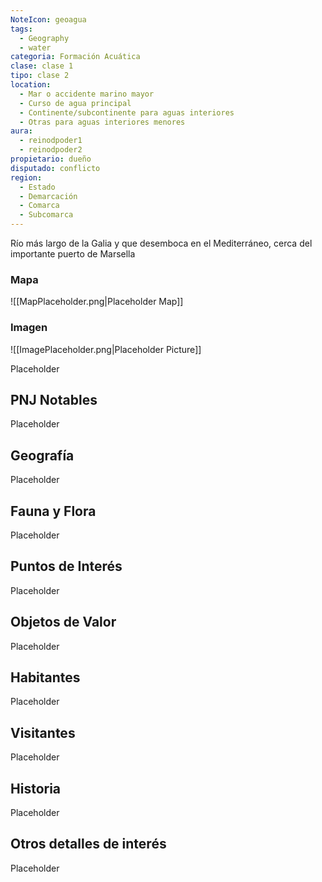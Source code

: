 ```yaml
---
NoteIcon: geoagua
tags:
  - Geography 
  - water
categoria: Formación Acuática
clase: clase 1
tipo: clase 2
location: 
  - Mar o accidente marino mayor
  - Curso de agua principal
  - Continente/subcontinente para aguas interiores
  - Otras para aguas interiores menores
aura:
  - reinodpoder1
  - reinodpoder2
propietario: dueño
disputado: conflicto
region:
  - Estado 
  - Demarcación
  - Comarca
  - Subcomarca
---
```





 <section class="wa-section main-content"><p>Río más largo de la <span class="article-link article-explorer-link entity-link wa-link" data-article-privacy="public" data-article-id="95e463a3-b292-434e-8950-8d20a84d7f6a" data-template-type="location" data-article="95e463a3-b292-434e-8950-8d20a84d7f6a">Galia</span> y que desemboca en el <span class="article-link article-explorer-link entity-link wa-link" data-article-privacy="public" data-article-id="d5fcc32b-3357-47d2-a54c-a93f41ebdefe" data-template-type="location" data-article="d5fcc32b-3357-47d2-a54c-a93f41ebdefe">Mediterráneo</span>, cerca del importante puerto de <span data-article-privacy="private" data-article-id="b89d8e69-68fb-4a8c-bfd9-e6239a20f10c" data-template-type="settlement" class="private-article article-unlinked entity-link wa-link">Marsella</span></p></section>   

### Mapa
![[MapPlaceholder.png|Placeholder Map]]

### Imagen
![[ImagePlaceholder.png|Placeholder Picture]]

Placeholder

## PNJ Notables
Placeholder

## Geografía
Placeholder

## Fauna y Flora
Placeholder

## Puntos de Interés
Placeholder

## Objetos de Valor
Placeholder

## Habitantes
Placeholder

## Visitantes
Placeholder

## Historia
Placeholder

## Otros detalles de interés
Placeholder


